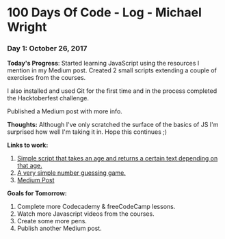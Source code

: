 # 100 Days Of Code - Log - Michael Wright

### Day 1: October 26, 2017

**Today's Progress**: Started learning JavaScript using the resources I mention in my Medium post. Created 2 small scripts extending a couple of exercises from the courses.

I also installed and used Git for the first time and in the process completed the Hacktoberfest challenge.

Published a Medium post with more info.

**Thoughts:** Although I've only scratched the surface of the basics of JS I'm surprised how well I'm taking it in. Hope this continues ;)

**Links to work:** 
1. [Simple script that takes an age and returns a certain text depending on that age.](https://codepen.io/michaelwright74/pen/vWBEPx)
2. [A very simple number guessing game.](https://codepen.io/michaelwright74/pen/eeOZXd)
3. [Medium Post](https://medium.com/@michaelwright74/day-1-of-my-100daysofcode-b91065256a96)

**Goals for Tomorrow:**
1. Complete more Codecademy & freeCodeCamp lessons.
2. Watch more Javascript videos from the courses.
3. Create some more pens.
4. Publish another Medium post.

